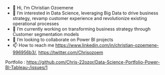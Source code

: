 - 👋 Hi, I’m Christian Ozoemene
- 👀 I’m interested in Data Science, leveraging Big Data to drive business strategy, revamp customer experience and revolutionize existing operational processes
- 🌱 I’m currently working on transforming business strategy through Customer segmentation models
- 💞️ I’m looking to collaborate on Power BI projects
- 📫 How to reach me  https://www.linkedin.com/in/christian-ozoemene-996956b3/, https://twitter.com/Chrisozoem

<!---
Chris-22ozor/Chris-22ozor is a ✨ special ✨ repository because its `README.md` (this file) appears on your GitHub profile.
You can click the Preview link to take a look at your changes.
--->
Portfolio : https://github.com/Chris-22ozor/Data-Science-Portfolio-Power-BI-Tableau-/issues/1
